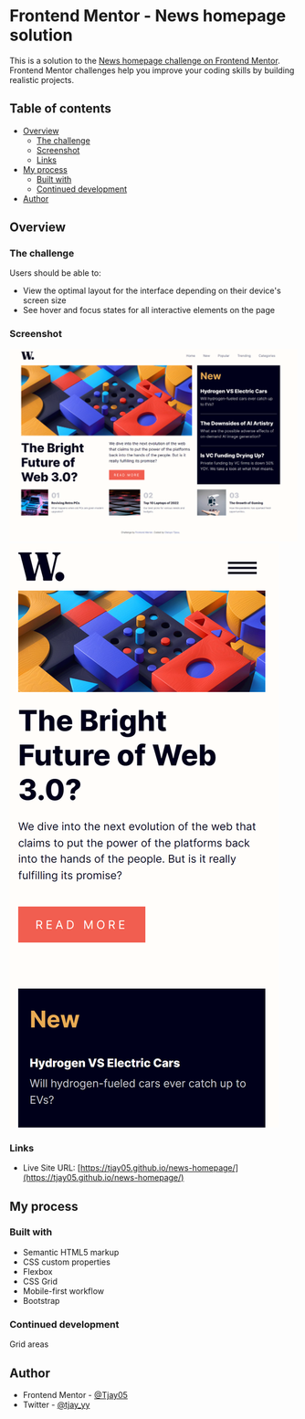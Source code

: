 # Frontend Mentor - News homepage solution

This is a solution to the [News homepage challenge on Frontend Mentor](https://www.frontendmentor.io/challenges/news-homepage-H6SWTa1MFl). Frontend Mentor challenges help you improve your coding skills by building realistic projects. 

## Table of contents

- [Overview](#overview)
  - [The challenge](#the-challenge)
  - [Screenshot](#screenshot)
  - [Links](#links)
- [My process](#my-process)
  - [Built with](#built-with)
  - [Continued development](#continued-development)
- [Author](#author)

## Overview

### The challenge

Users should be able to:

- View the optimal layout for the interface depending on their device's screen size
- See hover and focus states for all interactive elements on the page

### Screenshot

![](./assets/images/Desktop-screenshot.png)
![](./assets/images/Mobile-screenshot.png)

### Links

- Live Site URL: [https://tjay05.github.io/news-homepage/](https://tjay05.github.io/news-homepage/)

## My process

### Built with

- Semantic HTML5 markup
- CSS custom properties
- Flexbox
- CSS Grid
- Mobile-first workflow
- Bootstrap

### Continued development

Grid areas

## Author

- Frontend Mentor - [@Tjay05](https://www.frontendmentor.io/profile/Tjay05)
- Twitter - [@tjay_yy](https://www.twitter.com/@tjay_yy)